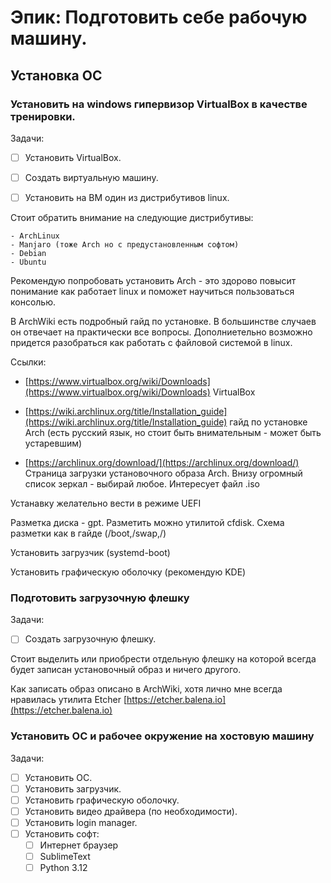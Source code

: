 # Эпик: Подготовить себе рабочую машину.

## Установка ОС

### Установить на windows гипервизор VirtualBox в качестве тренировки.

Задачи:

- [ ] Установить VirtualBox.

- [ ] Создать виртуальную машину.

- [ ] Установить на ВМ один из дистрибутивов linux.

Cтоит обратить внимание на следующие дистрибутивы:

	- ArchLinux
	- Manjaro (тоже Arch но c предустановленным софтом)
	- Debian
	- Ubuntu

Рекомендую попробовать установить Arch - это здорово повысит понимание как работает linux и поможет научиться пользоваться консолью.

В ArchWiki есть подробный гайд по установке. В большинстве случаев он отвечает на практически все вопросы.
Дополниетельно возможно придется разобраться как работать с файловой системой в linux.

Ссылки:

  - [https://www.virtualbox.org/wiki/Downloads](https://www.virtualbox.org/wiki/Downloads) VirtualBox
  
  - [https://wiki.archlinux.org/title/Installation_guide](https://wiki.archlinux.org/title/Installation_guide) гайд по установке Arch (есть русский язык, но стоит быть внимательным - может быть устаревшим)
  
  - [https://archlinux.org/download/](https://archlinux.org/download/) Страница загрузки установочного образа Arch. Внизу огромный список зеркал - выбирай любое. Интересует файл .iso


Устанавку желательно вести в режиме UEFI

Разметка диска - gpt. Разметить можно утилитой cfdisk. Схема разметки как в гайде (/boot,/swap,/)

Установить загрузчик (systemd-boot)

Установить графическую оболочку (рекомендую KDE)


### Подготовить загрузочную флешку

Задачи:

- [ ] Создать загрузочную флешку.

Стоит выделить или приобрести отдельную флешку на которой всегда будет записан установочный образ и ничего другого.

Как записать образ описано в ArchWiki, хотя лично мне всегда нравилась утилита Etcher [https://etcher.balena.io](https://etcher.balena.io)


### Установить ОС и рабочее окружение на хостовую машину

Задачи:

- [ ] Установить ОС.
- [ ] Установить загрузчик.
- [ ] Установить графическую оболочку.
- [ ] Установить видео драйвера (по необходимости).
- [ ] Установить login manager.
- [ ] Установить софт:
	- [ ] Интернет браузер
	- [ ] SublimeText
	- [ ] Python 3.12
